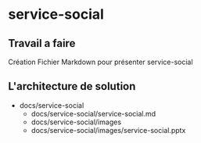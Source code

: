 # service-social  

## Travail a faire 

Création Fichier Markdown pour présenter service-social

## L'architecture de solution 
- docs/service-social
  - docs/service-social/service-social.md
  - docs/service-social/images
  - docs/service-social/images/service-social.pptx


